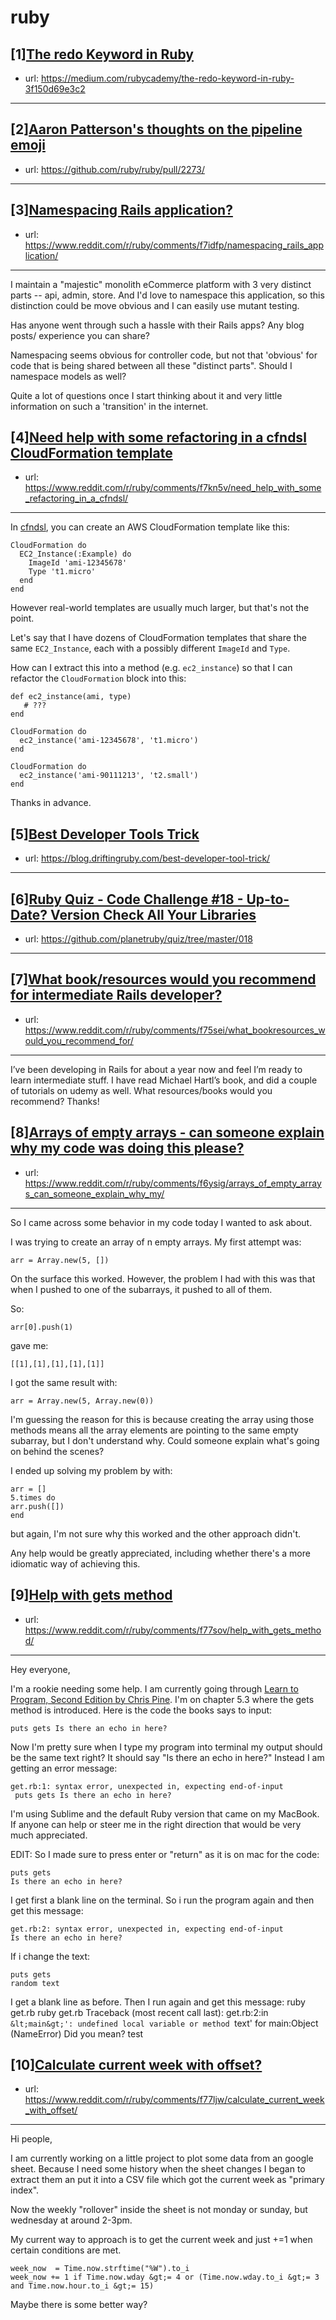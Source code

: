 # ruby
## [1][The redo Keyword in Ruby](https://www.reddit.com/r/ruby/comments/f7pi1f/the_redo_keyword_in_ruby/)
- url: https://medium.com/rubycademy/the-redo-keyword-in-ruby-3f150d69e3c2
---

## [2][Aaron Patterson's thoughts on the pipeline emoji](https://www.reddit.com/r/ruby/comments/f7d117/aaron_pattersons_thoughts_on_the_pipeline_emoji/)
- url: https://github.com/ruby/ruby/pull/2273/
---

## [3][Namespacing Rails application?](https://www.reddit.com/r/ruby/comments/f7idfp/namespacing_rails_application/)
- url: https://www.reddit.com/r/ruby/comments/f7idfp/namespacing_rails_application/
---
I maintain a "majestic" monolith eCommerce platform  with 3 very distinct parts -- api, admin, store. And I'd love to namespace this application, so this distinction could be move obvious and I can easily use mutant testing.  


Has anyone went through such a hassle with their Rails apps? Any blog posts/ experience you can share?  


Namespacing seems obvious for controller code, but not that 'obvious' for code that is being shared between all these "distinct parts". Should I namespace models as well?   


Quite a lot of questions once I start thinking about it and very little information on such a 'transition' in the internet.
## [4][Need help with some refactoring in a cfndsl CloudFormation template](https://www.reddit.com/r/ruby/comments/f7kn5v/need_help_with_some_refactoring_in_a_cfndsl/)
- url: https://www.reddit.com/r/ruby/comments/f7kn5v/need_help_with_some_refactoring_in_a_cfndsl/
---
In [cfndsl](https://github.com/cfndsl/cfndsl), you can create an AWS CloudFormation template like this:

```
CloudFormation do
  EC2_Instance(:Example) do
    ImageId 'ami-12345678'
    Type 't1.micro'
  end
end
```

However real-world templates are usually much larger, but that's not the point.

Let's say that I have dozens of CloudFormation templates that share the same `EC2_Instance`, each with a possibly different `ImageId` and `Type`.

How can I extract this into a method (e.g. `ec2_instance`) so that I can refactor the `CloudFormation` block into this:

```
def ec2_instance(ami, type)
   # ???
end

CloudFormation do
  ec2_instance('ami-12345678', 't1.micro')
end

CloudFormation do
  ec2_instance('ami-90111213', 't2.small')
end

```

Thanks in advance.
## [5][Best Developer Tools Trick](https://www.reddit.com/r/ruby/comments/f7czxv/best_developer_tools_trick/)
- url: https://blog.driftingruby.com/best-developer-tool-trick/
---

## [6][Ruby Quiz - Code Challenge #18 - Up-to-Date? Version Check All Your Libraries](https://www.reddit.com/r/ruby/comments/f7dct8/ruby_quiz_code_challenge_18_uptodate_version/)
- url: https://github.com/planetruby/quiz/tree/master/018
---

## [7][What book/resources would you recommend for intermediate Rails developer?](https://www.reddit.com/r/ruby/comments/f75sei/what_bookresources_would_you_recommend_for/)
- url: https://www.reddit.com/r/ruby/comments/f75sei/what_bookresources_would_you_recommend_for/
---
I’ve been developing in Rails for about a year now and feel I’m ready to learn intermediate stuff. I have read Michael Hartl’s book, and did a couple of tutorials on udemy as well. What resources/books would you recommend? Thanks!
## [8][Arrays of empty arrays - can someone explain why my code was doing this please?](https://www.reddit.com/r/ruby/comments/f6ysig/arrays_of_empty_arrays_can_someone_explain_why_my/)
- url: https://www.reddit.com/r/ruby/comments/f6ysig/arrays_of_empty_arrays_can_someone_explain_why_my/
---
So I came across some behavior in my code today I wanted to ask about.

I was trying to create an array of n empty arrays. My first attempt was:

    arr = Array.new(5, [])

On the surface this worked. However, the problem I had with this was that when I pushed to one of the subarrays, it pushed to all of them.

So:

    arr[0].push(1)

gave me:

    [[1],[1],[1],[1],[1]]

 I got the same result with:

    arr = Array.new(5, Array.new(0))

I'm guessing the reason for this is because creating the array using those methods means all the array elements are pointing to the same empty subarray, but I don't understand why. Could someone explain what's going on behind the scenes?

I ended up solving my problem by with:

    arr = []
    5.times do
    arr.push([])
    end

but again, I'm not sure why this worked and the other approach didn't.

Any help would be greatly appreciated, including whether there's a more idiomatic way of achieving this.
## [9][Help with gets method](https://www.reddit.com/r/ruby/comments/f77sov/help_with_gets_method/)
- url: https://www.reddit.com/r/ruby/comments/f77sov/help_with_gets_method/
---
Hey everyone,

I'm a rookie needing some help. I am currently going through [Learn to Program, Second Edition by Chris Pine](http://www.r-5.org/files/books/computers/languages/ruby/main/Chris_Pine-Learn_to_Program-EN.pdf). I'm on chapter 5.3 where the gets method is introduced. Here is the code the books says to input:

    puts gets Is there an echo in here?

Now I'm pretty sure when I type my program into terminal my output should be the same text right? It should say "Is there an echo in here?"
Instead I am getting an error message:

    get.rb:1: syntax error, unexpected in, expecting end-of-input
     puts gets Is there an echo in here?

I'm using Sublime and the default Ruby version that came on my MacBook. If anyone can help or steer me in the right direction that would be very much appreciated.

EDIT: So I made sure to press enter or "return" as it is on mac for the code:

    puts gets 
    Is there an echo in here?

I get first a blank line on the terminal.
So i run the program again and then get this message:

    get.rb:2: syntax error, unexpected in, expecting end-of-input
    Is there an echo in here?

If i change the text:

    puts gets
    random text

I get a blank line as before.
Then I run again and get this message:
    ruby get.rb
    ruby get.rb
    Traceback (most recent call last):
    get.rb:2:in `&lt;main&gt;': undefined local variable or method `text' for main:Object (NameError)
    Did you mean?  test
## [10][Calculate current week with offset?](https://www.reddit.com/r/ruby/comments/f77ljw/calculate_current_week_with_offset/)
- url: https://www.reddit.com/r/ruby/comments/f77ljw/calculate_current_week_with_offset/
---
Hi people,

I am currently working on a little project to plot some data from an google sheet. Because I need some history when the sheet changes I began to extract them an put it into a CSV file which got the current week as "primary index".

Now the weekly "rollover" inside the sheet is not monday or sunday, but wednesday at around 2-3pm.

My current way to approach is to get the current week and just +=1 when certain conditions are met.

    week_now  = Time.now.strftime("%W").to_i
    week_now += 1 if Time.now.wday &gt;= 4 or (Time.now.wday.to_i &gt;= 3 and Time.now.hour.to_i &gt;= 15)

Maybe there is some better way? 

